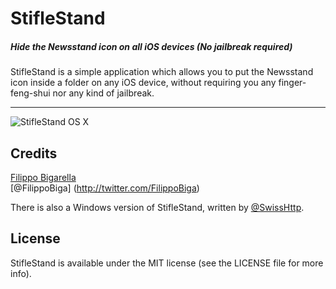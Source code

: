 StifleStand
===========
##### Hide the Newsstand icon on all iOS devices (No jailbreak required)
StifleStand is a simple application which allows you to put the Newsstand icon inside a folder on any iOS device, without requiring you any finger-feng-shui nor any kind of jailbreak.

---
<img src="http://filippobiga.com/stiflestand/sstand.png" alt="StifleStand OS X">

## Credits
[Filippo Bigarella](http://github.com/FilippoBiga)</br>
[@FilippoBiga] (http://twitter.com/FilippoBiga) 

There is also a Windows version of StifleStand, written by [@SwissHttp](http://twitter.com/SwissHttp).


## License
StifleStand is available under the MIT license (see the LICENSE file for more info).

